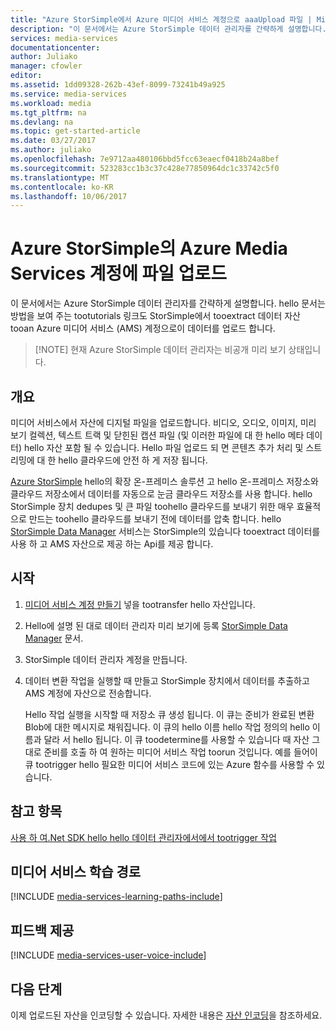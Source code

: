 ```yaml
---
title: "Azure StorSimple에서 Azure 미디어 서비스 계정으로 aaaUpload 파일 | Microsoft Docs"
description: "이 문서에서는 Azure StorSimple 데이터 관리자를 간략하게 설명합니다. hello 문서는 방법을 보여 주는 tootutorials 링크도 StorSimple에서 tooextract 데이터 자산 tooan Azure 미디어 서비스 계정으로 업로드 합니다."
services: media-services
documentationcenter: 
author: Juliako
manager: cfowler
editor: 
ms.assetid: 1dd09328-262b-43ef-8099-73241b49a925
ms.service: media-services
ms.workload: media
ms.tgt_pltfrm: na
ms.devlang: na
ms.topic: get-started-article
ms.date: 03/27/2017
ms.author: juliako
ms.openlocfilehash: 7e9712aa480106bbd5fcc63eaecf0418b24a8bef
ms.sourcegitcommit: 523283cc1b3c37c428e77850964dc1c33742c5f0
ms.translationtype: MT
ms.contentlocale: ko-KR
ms.lasthandoff: 10/06/2017
---
```

# <a name="upload-files-into-an-azure-media-services-account-from-azure-storsimple"></a>Azure StorSimple의 Azure Media Services 계정에 파일 업로드

이 문서에서는 Azure StorSimple 데이터 관리자를 간략하게 설명합니다. hello 문서는 방법을 보여 주는 tootutorials 링크도 StorSimple에서 tooextract 데이터 자산 tooan Azure 미디어 서비스 (AMS) 계정으로이 데이터를 업로드 합니다.

> 
> [!NOTE]
> 현재 Azure StorSimple 데이터 관리자는 비공개 미리 보기 상태입니다. 
> 

## <a name="overview"></a>개요

미디어 서비스에서 자산에 디지털 파일을 업로드합니다. 비디오, 오디오, 이미지, 미리 보기 컬렉션, 텍스트 트랙 및 닫힌된 캡션 파일 (및 이러한 파일에 대 한 hello 메타 데이터) hello 자산 포함 될 수 있습니다. Hello 파일 업로드 되 면 콘텐츠 추가 처리 및 스트리밍에 대 한 hello 클라우드에 안전 하 게 저장 됩니다.

[Azure StorSimple](https://docs.microsoft.com/azure/storsimple/) hello의 확장 온-프레미스 솔루션 고 hello 온-프레미스 저장소와 클라우드 저장소에서 데이터를 자동으로 눈금 클라우드 저장소를 사용 합니다. hello StorSimple 장치 dedupes 및 큰 파일 toohello 클라우드를 보내기 위한 매우 효율적으로 만드는 toohello 클라우드를 보내기 전에 데이터를 압축 합니다. hello [StorSimple Data Manager](../storsimple/storsimple-data-manager-overview.md) 서비스는 StorSimple의 있습니다 tooextract 데이터를 사용 하 고 AMS 자산으로 제공 하는 Api를 제공 합니다.

## <a name="get-started"></a>시작

1. [미디어 서비스 계정 만들기](media-services-portal-create-account.md) 넣을 tootransfer hello 자산입니다.
2. Hello에 설명 된 대로 데이터 관리자 미리 보기에 등록 [StorSimple Data Manager](../storsimple/storsimple-data-manager-overview.md) 문서.
3. StorSimple 데이터 관리자 계정을 만듭니다.
4. 데이터 변환 작업을 실행할 때 만들고 StorSimple 장치에서 데이터를 추출하고 AMS 계정에 자산으로 전송합니다. 

    Hello 작업 실행을 시작할 때 저장소 큐 생성 됩니다. 이 큐는 준비가 완료된 변환 Blob에 대한 메시지로 채워집니다. 이 큐의 hello 이름 hello 작업 정의의 hello 이름과 달라 서 hello 됩니다. 이 큐 toodetermine를 사용할 수 있습니다 때 자산 그대로 준비를 호출 하 여 원하는 미디어 서비스 작업 toorun 것입니다. 예를 들어이 큐 tootrigger hello 필요한 미디어 서비스 코드에 있는 Azure 함수를 사용할 수 있습니다.

## <a name="see-also"></a>참고 항목

[사용 하 여.Net SDK hello hello 데이터 관리자에서에서 tootrigger 작업](../storsimple/storsimple-data-manager-dotnet-jobs.md)

## <a name="media-services-learning-paths"></a>미디어 서비스 학습 경로
[!INCLUDE [media-services-learning-paths-include](../../includes/media-services-learning-paths-include.md)]

## <a name="provide-feedback"></a>피드백 제공
[!INCLUDE [media-services-user-voice-include](../../includes/media-services-user-voice-include.md)]

## <a name="next-steps"></a>다음 단계

이제 업로드된 자산을 인코딩할 수 있습니다. 자세한 내용은 [자산 인코딩](media-services-portal-encode.md)을 참조하세요.
